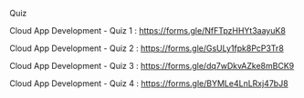 Quiz

Cloud App Development - Quiz 1 : https://forms.gle/NfFTpzHHYt3aayuK8

Cloud App Development - Quiz 2 : https://forms.gle/GsULy1fpk8PcP3Tr8

Cloud App Development - Quiz 3 : https://forms.gle/dq7wDkvAZke8mBCK9

Cloud App Development - Quiz 4 : https://forms.gle/BYMLe4LnLRxj47bJ8

